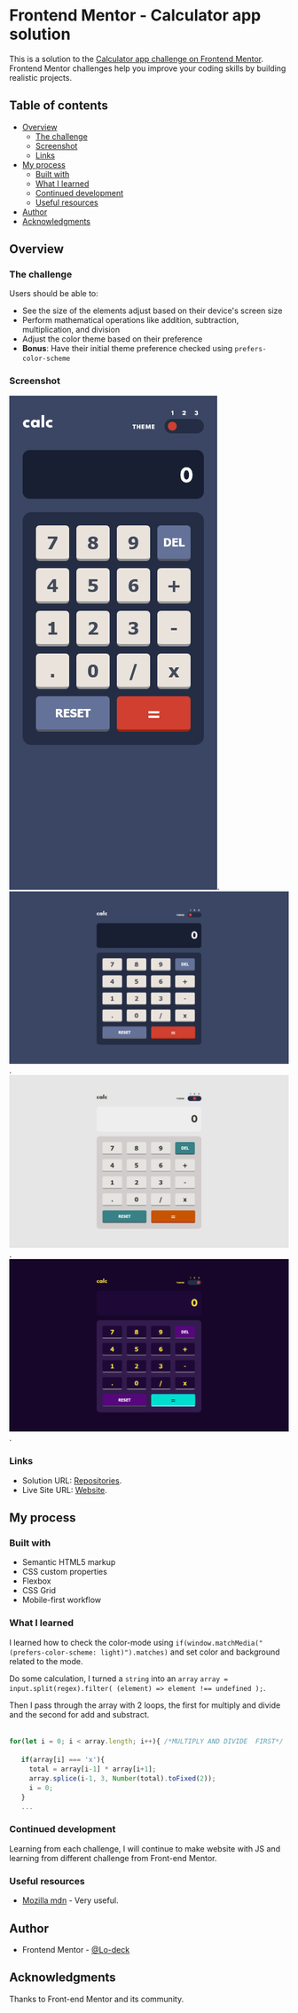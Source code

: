 # Frontend Mentor - Calculator app solution

This is a solution to the [Calculator app challenge on Frontend Mentor](https://www.frontendmentor.io/challenges/calculator-app-9lteq5N29). Frontend Mentor challenges help you improve your coding skills by building realistic projects. 

## Table of contents

- [Overview](#overview)
  - [The challenge](#the-challenge)
  - [Screenshot](#screenshot)
  - [Links](#links)
- [My process](#my-process)
  - [Built with](#built-with)
  - [What I learned](#what-i-learned)
  - [Continued development](#continued-development)
  - [Useful resources](#useful-resources)
- [Author](#author)
- [Acknowledgments](#acknowledgments)


## Overview

### The challenge

Users should be able to:

- See the size of the elements adjust based on their device's screen size
- Perform mathematical operations like addition, subtraction, multiplication, and division
- Adjust the color theme based on their preference
- **Bonus**: Have their initial theme preference checked using `prefers-color-scheme`

### Screenshot

![screenshot mobile](https://github.com/Lo-Deck/Calculator-app/blob/main/screenshot/Calculator%20app-mobile.png).
![screenshot desktop-dark](https://github.com/Lo-Deck/Calculator-app/blob/main/screenshot/Calculator%20app-desktop-dark.png).
![screenshot desktop-light](https://github.com/Lo-Deck/Calculator-app/blob/main/screenshot/Calculator%20app-desktop-light.png).
![screenshot desktop-purple](https://github.com/Lo-Deck/Calculator-app/blob/main/screenshot/Calculator%20app-desktop-purple.png).


### Links

- Solution URL: [Repositories](https://github.com/Lo-Deck/Calculator-app).
- Live Site URL: [Website](https://lo-deck.github.io/Calculator-app/).


## My process

### Built with

- Semantic HTML5 markup
- CSS custom properties
- Flexbox
- CSS Grid
- Mobile-first workflow


### What I learned

I learned how to check the color-mode using `if(window.matchMedia("(prefers-color-scheme: light)").matches)` and set color and background related to the mode.


Do some calculation, I turned a `string` into an `array` `array = input.split(regex).filter( (element) => element !== undefined );`.

Then I pass through the array with 2 loops, the first for multiply and divide and the second for add and substract.

```js

for(let i = 0; i < array.length; i++){ /*MULTIPLY AND DIVIDE  FIRST*/

   if(array[i] === 'x'){
     total = array[i-1] * array[i+1];
     array.splice(i-1, 3, Number(total).toFixed(2));
     i = 0;
   }
   ...

```

### Continued development

Learning from each challenge, I will continue to make website with JS and learning from different challenge from Front-end Mentor.


### Useful resources

- [Mozilla mdn](https://developer.mozilla.org/) - Very useful.


## Author

- Frontend Mentor - [@Lo-deck](https://www.frontendmentor.io/profile/Lo-Deck)


## Acknowledgments

Thanks to Front-end Mentor and its community.
